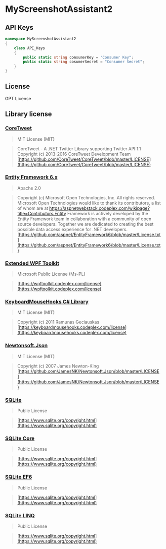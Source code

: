 ﻿# MyScreenshotAssistant2

## API Keys
```c#
namespace MyScreenshotAssistant2
{
    class API_Keys
    {
        public static string consumerKey = "Consumer Key";
        public static string cosumerSecret = "Consumer Secret";
    }
}
```

## License
GPT License

## Library license
### [CoreTweet](https://github.com/CoreTweet/CoreTweet)
>MIT License (MIT)

>CoreTweet - A .NET Twitter Library supporting Twitter API 1.1  
>Copyright (c) 2013-2016 CoreTweet Development Team    
>[https://github.com/CoreTweet/CoreTweet/blob/master/LICENSE](https://github.com/CoreTweet/CoreTweet/blob/master/LICENSE)

### [Entity Framework 6.x](https://github.com/aspnet/EntityFramework6)
>Apache 2.0

>Copyright (c) Microsoft Open Technologies, Inc.  All rights reserved.
Microsoft Open Technologies would like to thank its contributors, a list of whom
are at https://aspnetwebstack.codeplex.com/wikipage?title=Contributors.Entity Framework is actively developed by the Entity Framework team in collaboration with a community of open source developers. Together we are dedicated to creating the best possible data access experience for .NET developers.  
>[https://github.com/aspnet/EntityFramework6/blob/master/License.txt](https://github.com/aspnet/EntityFramework6/blob/master/License.txt)

### [Extended WPF Toolkit](https://wpftoolkit.codeplex.com/)
>Microsoft Public License (Ms-PL)

>[https://wpftoolkit.codeplex.com/license](https://wpftoolkit.codeplex.com/license)

### [KeyboardMouseHooks C# Library](https://keyboardmousehooks.codeplex.com/)
>MIT License (MIT)

>Copyright (c) 2011 Ramunas Geciauskas  
>[https://keyboardmousehooks.codeplex.com/license](https://keyboardmousehooks.codeplex.com/license)

### [Newtonsoft.Json](https://github.com/JamesNK/Newtonsoft.Json)
>MIT License (MIT)

>Copyright (c) 2007 James Newton-King    
>[https://github.com/JamesNK/Newtonsoft.Json/blob/master/LICENSE](https://github.com/JamesNK/Newtonsoft.Json/blob/master/LICENSE)

### [SQLite](https://www.nuget.org/packages/System.Data.SQLite/)
>Public License

>[https://www.sqlite.org/copyright.html](https://www.sqlite.org/copyright.html)

### [SQLite Core](https://www.nuget.org/packages/System.Data.SQLite.Core/)
>Public License

>[https://www.sqlite.org/copyright.html](https://www.sqlite.org/copyright.html)

### [SQLite EF6](https://www.nuget.org/packages/System.Data.SQLite.EF6/)
>Public License

>[https://www.sqlite.org/copyright.html](https://www.sqlite.org/copyright.html)

### [SQLite LINQ](https://www.nuget.org/packages/System.Data.SQLite.Linq/)
>Public License

>[https://www.sqlite.org/copyright.html](https://www.sqlite.org/copyright.html)